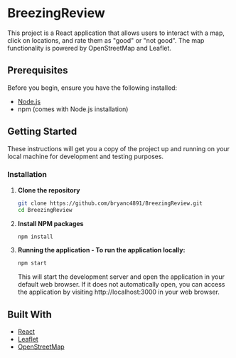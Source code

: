 # BreezingReview

This project is a React application that allows users to interact with a map, click on locations, and rate them as "good" or "not good". The map functionality is powered by OpenStreetMap and Leaflet.

## Prerequisites

Before you begin, ensure you have the following installed:
- [Node.js](https://nodejs.org/)
- npm (comes with Node.js installation)

## Getting Started

These instructions will get you a copy of the project up and running on your local machine for development and testing purposes.

### Installation

1. **Clone the repository**

   ```bash
   git clone https://github.com/bryanc4891/BreezingReview.git
   cd BreezingReview
   ```
2. **Install NPM packages**

   ```bash
   npm install
   ```

3. **Running the application - To run the application locally:**

   ```bash
   npm start
   ```
   This will start the development server and open the application in your default web browser. If it does not automatically open, you can access the application by visiting http://localhost:3000 in your web browser.

## Built With

- [React](https://reactjs.org/)
- [Leaflet](https://leafletjs.com/)
- [OpenStreetMap](https://www.openstreetmap.org/)
